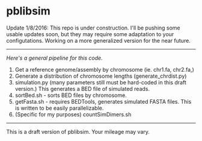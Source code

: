 # pblibsim

Update 1/8/2016:
This repo is under construction. I'll be pushing some usable updates soon, but they may require some adaptation to your configutations. Working on a more generalized version for the near future. 
******
*Here's a general pipeline for this code.*    
1. Get a reference genome/assembly by chromosome (ie. chr1.fa, chr2.fa,)  
2. Generate a distribution of chromosome lengths (generate_chrdist.py)  
3. simulation.py (many parameters still must be hard-coded in this draft version.)  This generates a BED file of simulated reads.   
4. sortBed.sh - sorts BED files by chromosome.  
5. getFasta.sh - requires BEDTools, generates simulated FASTA files. This is written to be easily parallelizable.   
6. (Specific for my purposes) countSimDimers.sh  
******
This is a draft version of pblibsim. Your mileage may vary. 